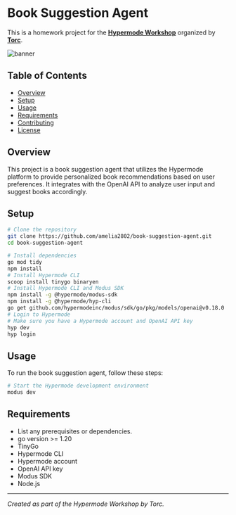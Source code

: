 # Book Suggestion Agent

This is a homework project for the [**Hypermode Workshop**](https://hypermode.com/) organized by [**Torc**](https://platform.torc.dev/#/r/ZILxKHb0/cp).

![banner](https://pbs.twimg.com/media/GvApKqNWkAAiXbl?format=jpg&name=900x900)

## Table of Contents

- [Overview](#overview)
- [Setup](#setup)
- [Usage](#usage)
- [Requirements](#requirements)
- [Contributing](#contributing)
- [License](#license)

## Overview

This project is a book suggestion agent that utilizes the Hypermode platform to provide personalized book recommendations based on user preferences. It integrates with the OpenAI API to analyze user input and suggest books accordingly.

## Setup

```bash
# Clone the repository
git clone https://github.com/amelia2802/book-suggestion-agent.git
cd book-suggestion-agent

# Install dependencies
go mod tidy
npm install
# Install Hypermode CLI
scoop install tinygo binaryen
# Install Hypermode CLI and Modus SDK
npm install -g @hypermode/modus-sdk 
npm install -g @hypermode/hyp-cli 
go get github.com/hypermodeinc/modus/sdk/go/pkg/models/openai@v0.18.0
# Login to Hypermode
# Make sure you have a Hypermode account and OpenAI API key 
hyp dev
hyp login
```

## Usage

To run the book suggestion agent, follow these steps:
```bash
# Start the Hypermode development environment  
modus dev
```

## Requirements

- List any prerequisites or dependencies.
- go version >= 1.20
- TinyGo
- Hypermode CLI
- Hypermode account
- OpenAI API key
- Modus SDK
- Node.js


---

*Created as part of the Hypermode Workshop by Torc.*